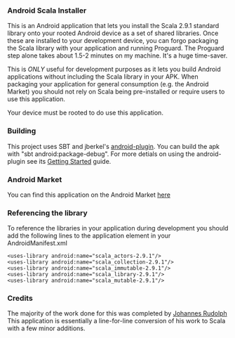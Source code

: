 ### Android Scala Installer
This is an Android application that lets you install the Scala 2.9.1 standard library onto your rooted Android device as a set of shared libraries.
Once these are installed to your development device, you can forgo packaging the Scala library with your application and running Proguard. The Proguard
step alone takes about 1.5-2 minutes on my machine.  It's a huge time-saver.

This is *ONLY* useful for development purposes as it lets you build Android applications without including the Scala library
in your APK.  When packaging your application for general consumption (e.g. the Android Market) you should not rely on Scala being pre-installed
or require users to use this application.

Your device must be rooted to do use this application.

### Building

This project uses SBT and jberkel's [android-plugin](https://github.com/jberkel/android-plugin).  You can build the apk with "sbt android:package-debug".  For more detials on using the android-plugin see its [Getting Started](https://github.com/jberkel/android-plugin/wiki/getting-started) guide.

### Android Market

You can find this application on the Android Market [here](https://market.android.com/details?id=com.mobilemagic.scalainstaller)

### Referencing the library

To reference the libraries in your application during development you should add the following lines to the application element in your AndroidManifest.xml


    <uses-library android:name="scala_actors-2.9.1"/>
    <uses-library android:name="scala_collection-2.9.1"/>
    <uses-library android:name="scala_immutable-2.9.1"/>
    <uses-library android:name="scala_library-2.9.1"/>
    <uses-library android:name="scala_mutable-2.9.1"/>


### Credits

The majority of the work done for this was completed by [Johannes Rudolph](https://github.com/jrudolph)
This application is essentially a line-for-line conversion of his work to Scala with a few minor additions.
